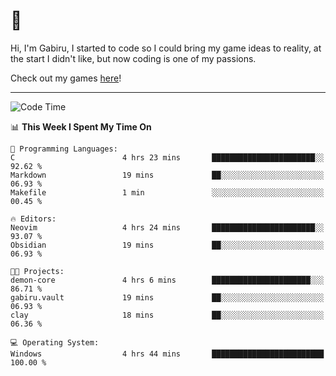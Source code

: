 # 🐀

Hi, I'm Gabiru, I started to code so I could bring my game ideas to reality, at the start I didn't like, but now coding is one of my passions.

Check out my games [here](https://gabiru.art/projetos/)!

---

<!--START_SECTION:waka-->
![Code Time](http://img.shields.io/badge/Code%20Time-450%20hrs%2056%20mins-blue)

📊 **This Week I Spent My Time On** 

```text
💬 Programming Languages: 
C                        4 hrs 23 mins       ███████████████████████░░   92.62 % 
Markdown                 19 mins             ██░░░░░░░░░░░░░░░░░░░░░░░   06.93 % 
Makefile                 1 min               ░░░░░░░░░░░░░░░░░░░░░░░░░   00.45 % 

🔥 Editors: 
Neovim                   4 hrs 24 mins       ███████████████████████░░   93.07 % 
Obsidian                 19 mins             ██░░░░░░░░░░░░░░░░░░░░░░░   06.93 % 

🐱‍💻 Projects: 
demon-core               4 hrs 6 mins        ██████████████████████░░░   86.71 % 
gabiru.vault             19 mins             ██░░░░░░░░░░░░░░░░░░░░░░░   06.93 % 
clay                     18 mins             ██░░░░░░░░░░░░░░░░░░░░░░░   06.36 % 

💻 Operating System: 
Windows                  4 hrs 44 mins       █████████████████████████   100.00 % 
```


<!--END_SECTION:waka-->
